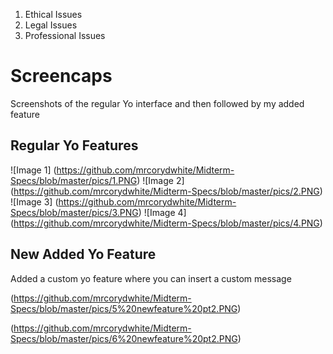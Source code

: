 1. Ethical Issues
2. Legal Issues
3. Professional Issues

# Screencaps
Screenshots of the regular Yo interface and then followed by my added feature


## Regular Yo Features
![Image 1]
(https://github.com/mrcorydwhite/Midterm-Specs/blob/master/pics/1.PNG)
![Image 2]
(https://github.com/mrcorydwhite/Midterm-Specs/blob/master/pics/2.PNG)
![Image 3]
(https://github.com/mrcorydwhite/Midterm-Specs/blob/master/pics/3.PNG)
![Image 4]
(https://github.com/mrcorydwhite/Midterm-Specs/blob/master/pics/4.PNG)

## New Added Yo Feature
Added a custom yo feature where you can insert a custom message

(https://github.com/mrcorydwhite/Midterm-Specs/blob/master/pics/5%20newfeature%20pt2.PNG)

(https://github.com/mrcorydwhite/Midterm-Specs/blob/master/pics/6%20newfeature%20pt2.PNG)
